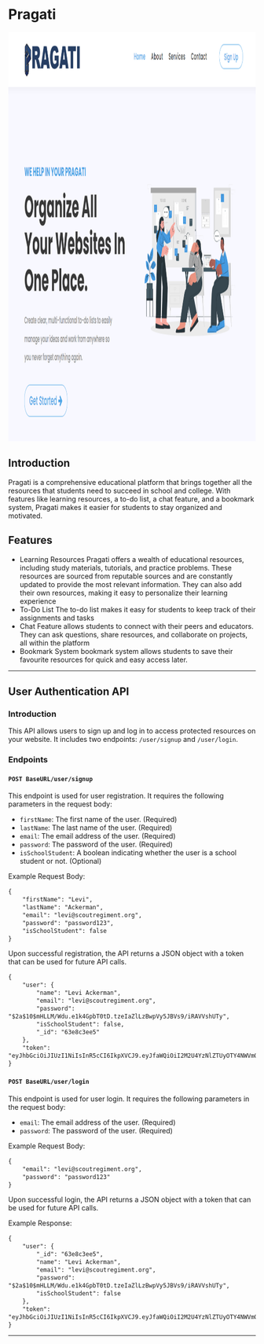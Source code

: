 # Pragati

<img src="client/public/homePage.png" style="width:1316px; height:833px;" >

## Introduction
Pragati is a comprehensive educational platform that brings together all the resources that students need to succeed in school and college. With features like learning resources, a to-do list, a chat feature, and a bookmark system, Pragati makes it easier for students to stay organized and motivated.

## Features
- Learning Resources
    Pragati offers a wealth of educational resources, including study materials, tutorials, and practice problems. These resources are sourced from reputable sources and are constantly updated to provide the most relevant information.
    They can also add their own resources, making it easy to personalize their learning experience
- To-Do List
    The to-do list makes it easy for students to keep track of their assignments and tasks
- Chat Feature
     allows students to connect with their peers and educators. They can ask questions, share resources, and collaborate on projects, all within the platform
- Bookmark System
    bookmark system allows students to save their favourite resources for quick and easy access later.
---
## User Authentication API

### Introduction
This API allows users to sign up and log in to access protected resources on your website. It includes two endpoints: `/user/signup` and `/user/login`.

### Endpoints
#### `POST BaseURL/user/signup`
This endpoint is used for user registration. It requires the following parameters in the request body:

- `firstName`: The first name of the user. (Required)
- `lastName`: The last name of the user. (Required)
- `email`: The email address of the user. (Required)
- `password`: The password of the user. (Required)
- `isSchoolStudent`: A boolean indicating whether the user is a school student or not. (Optional)

Example Request Body:
```
{
    "firstName": "Levi",
    "lastName": "Ackerman",
    "email": "levi@scoutregiment.org",
    "password": "password123",
    "isSchoolStudent": false
}
```
Upon successful registration, the API returns a JSON object with a token that can be used for future API calls.
```
{
    "user": {
        "name": "Levi Ackerman",
        "email": "levi@scoutregiment.org",
        "password": "$2a$10$mHLLM/Wdu.e1k4GpbT0tD.tzeIaZlLzBwpVy5JBVs9/iRAVVshUTy",
        "isSchoolStudent": false,
        "_id": "63e8c3ee5"
    },
    "token": "eyJhbGciOiJIUzI1NiIsInR5cCI6IkpXVCJ9.eyJfaWQiOiI2M2U4YzNlZTUyOTY4NWVmOWNkNzRiZTUiLCJlbWFpbCI6ImxldmlAc2NvdXRyZWdpbWVudC5vcmciLCJpYXQiOjE2NzYxOTg4OTQsImV4cCI6MTY3NjI4NTI5NH0.9tFwOjJTLKbFWgV8blqTkbNC53gWr0WgKfq9ljkJftE"
}
```

#### `POST BaseURL/user/login`
This endpoint is used for user login. It requires the following parameters in the request body:

- `email`: The email address of the user. (Required)
- `password`: The password of the user. (Required)

Example Request Body:
```
{
    "email": "levi@scoutregiment.org",
    "password": "password123"
}
```
Upon successful login, the API returns a JSON object with a token that can be used for future API calls.

Example Response:
```
{
    "user": {
        "_id": "63e8c3ee5",
        "name": "Levi Ackerman",
        "email": "levi@scoutregiment.org",
        "password": "$2a$10$mHLLM/Wdu.e1k4GpbT0tD.tzeIaZlLzBwpVy5JBVs9/iRAVVshUTy",
        "isSchoolStudent": false
    },
    "token": "eyJhbGciOiJIUzI1NiIsInR5cCI6IkpXVCJ9.eyJfaWQiOiI2M2U4YzNlZTUyOTY4NWVmOWNkNzRiZTUiLCJlbWFpbCI6ImxldmlAc2NvdXRyZWdpbWVudC5vcmciLCJpYXQiOjE2NzYxOTkwMTYsImV4cCI6MTY3NjI4NTQxNn0.7m98q9YjkBhA3oG0l6uNH_H1qebNWRLvlE68mwClkgw"
}
```


---